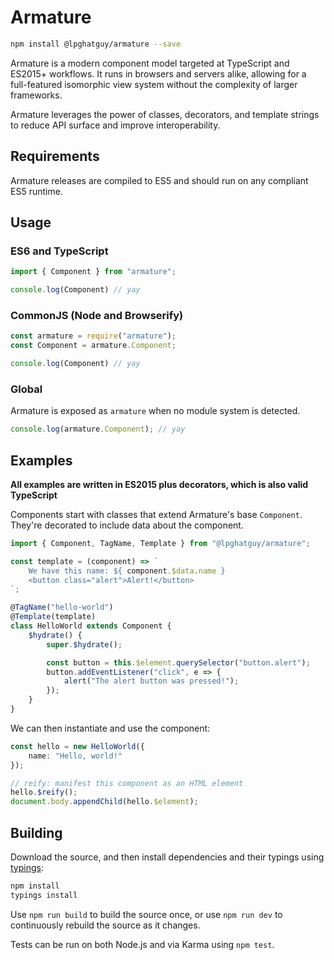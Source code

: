 # Armature
```sh
npm install @lpghatguy/armature --save
```

Armature is a modern component model targeted at TypeScript and ES2015+ workflows. It runs in browsers and servers alike, allowing for a full-featured isomorphic view system without the complexity of larger frameworks.

Armature leverages the power of classes, decorators, and template strings to reduce API surface and improve interoperability.

## Requirements
Armature releases are compiled to ES5 and should run on any compliant ES5 runtime.

## Usage

### ES6 and TypeScript
```js
import { Component } from "armature";

console.log(Component) // yay
```

### CommonJS (Node and Browserify)
```js
const armature = require("armature");
const Component = armature.Component;

console.log(Component) // yay
```

### Global
Armature is exposed as `armature` when no module system is detected.

```js
console.log(armature.Component); // yay
```

## Examples
**All examples are written in ES2015 plus decorators, which is also valid TypeScript**

Components start with classes that extend Armature's base `Component`. They're decorated to include data about the component.

```ts
import { Component, TagName, Template } from "@lpghatguy/armature";

const template = (component) => `
	We have this name: ${ component.$data.name }
	<button class="alert">Alert!</button>
`;

@TagName("hello-world")
@Template(template)
class HelloWorld extends Component {
	$hydrate() {
		super.$hydrate();

		const button = this.$element.querySelector("button.alert");
		button.addEventListener("click", e => {
			alert("The alert button was pressed!");
		});
	}
}
```

We can then instantiate and use the component:

```ts
const hello = new HelloWorld({
	name: "Hello, world!"
});

// reify: manifest this component as an HTML element
hello.$reify();
document.body.appendChild(hello.$element);
```

## Building
Download the source, and then install dependencies and their typings using [typings](https://www.npmjs.com/package/typings):

```sh
npm install
typings install
```

Use `npm run build` to build the source once, or use `npm run dev` to continuously rebuild the source as it changes.

Tests can be run on both Node.js and via Karma using `npm test`.